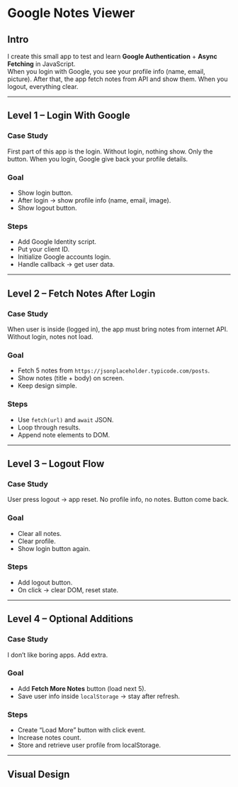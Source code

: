 # Google Notes Viewer  

## Intro  
I create this small app to test and learn **Google Authentication** + **Async Fetching** in JavaScript.  
When you login with Google, you see your profile info (name, email, picture). After that, the app fetch notes from API and show them. When you logout, everything clear.  

---

## Level 1 – Login With Google  

### Case Study  
First part of this app is the login. Without login, nothing show. Only the button. When you login, Google give back your profile details.  

### Goal  
- Show login button.  
- After login → show profile info (name, email, image).  
- Show logout button.  

### Steps  
- Add Google Identity script.  
- Put your client ID.  
- Initialize Google accounts login.  
- Handle callback → get user data.  

---

## Level 2 – Fetch Notes After Login  

### Case Study  
When user is inside (logged in), the app must bring notes from internet API. Without login, notes not load.  

### Goal  
- Fetch 5 notes from `https://jsonplaceholder.typicode.com/posts`.  
- Show notes (title + body) on screen.  
- Keep design simple.  

### Steps  
- Use `fetch(url)` and `await` JSON.  
- Loop through results.  
- Append note elements to DOM.  

---

## Level 3 – Logout Flow  

### Case Study  
User press logout → app reset. No profile info, no notes. Button come back.  

### Goal  
- Clear all notes.  
- Clear profile.  
- Show login button again.  

### Steps  
- Add logout button.  
- On click → clear DOM, reset state.  

---

## Level 4 – Optional Additions  

### Case Study  
I don’t like boring apps. Add extra.  

### Goal  
- Add **Fetch More Notes** button (load next 5).  
- Save user info inside `localStorage` → stay after refresh.  

### Steps  
- Create “Load More” button with click event.  
- Increase notes count.  
- Store and retrieve user profile from localStorage.  

---

## Visual Design  

